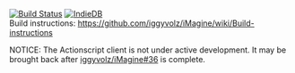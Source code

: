 [![Build Status](https://drone.io/github.com/iggyvolz/iMagine/status.png)](https://drone.io/github.com/iggyvolz/iMagine/latest)
[![IndieDB](http://button.indiedb.com/popularity/medium/games/33517.png)](http://www.indiedb.com/games/imagine)<br>
Build instructions: https://github.com/iggyvolz/iMagine/wiki/Build-instructions

NOTICE: The Actionscript client is not under active development.  It may be brought back after [iggyvolz/iMagine#36](https://github.com/iggyvolz/iMagine/issues/36) is complete.
